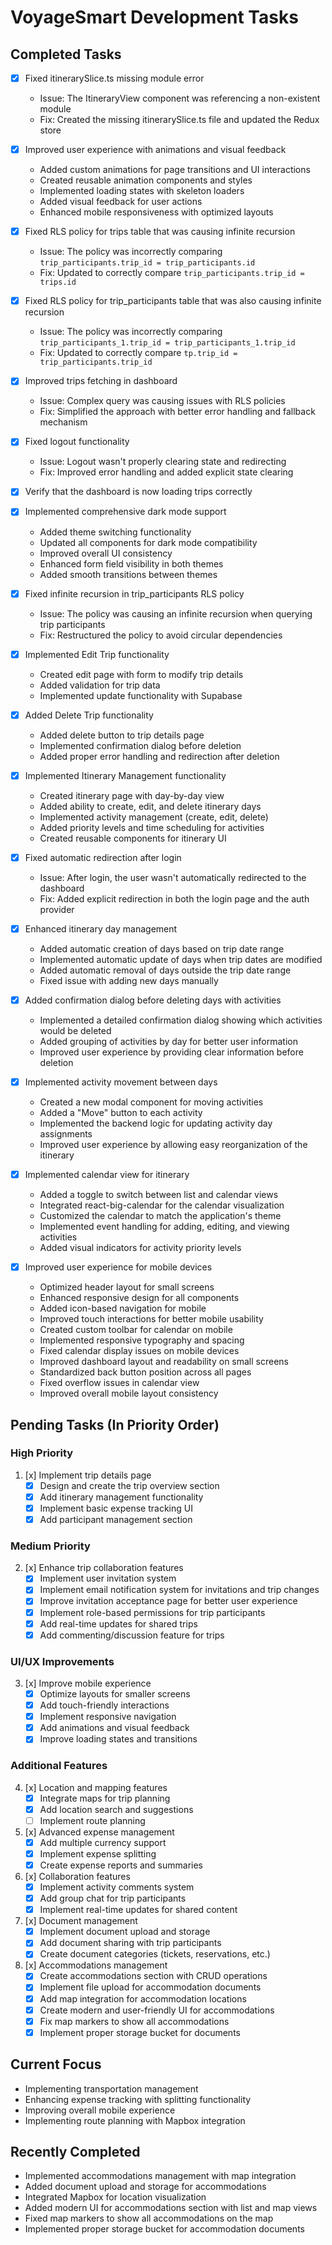 # VoyageSmart Development Tasks

## Completed Tasks

- [x] Fixed itinerarySlice.ts missing module error
  - Issue: The ItineraryView component was referencing a non-existent module
  - Fix: Created the missing itinerarySlice.ts file and updated the Redux store
- [x] Improved user experience with animations and visual feedback
  - Added custom animations for page transitions and UI interactions
  - Created reusable animation components and styles
  - Implemented loading states with skeleton loaders
  - Added visual feedback for user actions
  - Enhanced mobile responsiveness with optimized layouts

- [x] Fixed RLS policy for trips table that was causing infinite recursion
  - Issue: The policy was incorrectly comparing `trip_participants.trip_id = trip_participants.id`
  - Fix: Updated to correctly compare `trip_participants.trip_id = trips.id`
- [x] Fixed RLS policy for trip_participants table that was also causing infinite recursion
  - Issue: The policy was incorrectly comparing `trip_participants_1.trip_id = trip_participants_1.trip_id`
  - Fix: Updated to correctly compare `tp.trip_id = trip_participants.trip_id`
- [x] Improved trips fetching in dashboard
  - Issue: Complex query was causing issues with RLS policies
  - Fix: Simplified the approach with better error handling and fallback mechanism
- [x] Fixed logout functionality
  - Issue: Logout wasn't properly clearing state and redirecting
  - Fix: Improved error handling and added explicit state clearing
- [x] Verify that the dashboard is now loading trips correctly
- [x] Implemented comprehensive dark mode support
  - Added theme switching functionality
  - Updated all components for dark mode compatibility
  - Improved overall UI consistency
  - Enhanced form field visibility in both themes
  - Added smooth transitions between themes
- [x] Fixed infinite recursion in trip_participants RLS policy
  - Issue: The policy was causing an infinite recursion when querying trip participants
  - Fix: Restructured the policy to avoid circular dependencies
- [x] Implemented Edit Trip functionality
  - Created edit page with form to modify trip details
  - Added validation for trip data
  - Implemented update functionality with Supabase
- [x] Added Delete Trip functionality
  - Added delete button to trip details page
  - Implemented confirmation dialog before deletion
  - Added proper error handling and redirection after deletion
- [x] Implemented Itinerary Management functionality
  - Created itinerary page with day-by-day view
  - Added ability to create, edit, and delete itinerary days
  - Implemented activity management (create, edit, delete)
  - Added priority levels and time scheduling for activities
  - Created reusable components for itinerary UI
- [x] Fixed automatic redirection after login
  - Issue: After login, the user wasn't automatically redirected to the dashboard
  - Fix: Added explicit redirection in both the login page and the auth provider
- [x] Enhanced itinerary day management
  - Added automatic creation of days based on trip date range
  - Implemented automatic update of days when trip dates are modified
  - Added automatic removal of days outside the trip date range
  - Fixed issue with adding new days manually
- [x] Added confirmation dialog before deleting days with activities
  - Implemented a detailed confirmation dialog showing which activities would be deleted
  - Added grouping of activities by day for better user information
  - Improved user experience by providing clear information before deletion
- [x] Implemented activity movement between days
  - Created a new modal component for moving activities
  - Added a "Move" button to each activity
  - Implemented the backend logic for updating activity day assignments
  - Improved user experience by allowing easy reorganization of the itinerary
- [x] Implemented calendar view for itinerary
  - Added a toggle to switch between list and calendar views
  - Integrated react-big-calendar for the calendar visualization
  - Customized the calendar to match the application's theme
  - Implemented event handling for adding, editing, and viewing activities
  - Added visual indicators for activity priority levels
- [x] Improved user experience for mobile devices
  - Optimized header layout for small screens
  - Enhanced responsive design for all components
  - Added icon-based navigation for mobile
  - Improved touch interactions for better mobile usability
  - Created custom toolbar for calendar on mobile
  - Implemented responsive typography and spacing
  - Fixed calendar display issues on mobile devices
  - Improved dashboard layout and readability on small screens
  - Standardized back button position across all pages
  - Fixed overflow issues in calendar view
  - Improved overall mobile layout consistency

## Pending Tasks (In Priority Order)

### High Priority
1. [x] Implement trip details page
   - [x] Design and create the trip overview section
   - [x] Add itinerary management functionality
   - [x] Implement basic expense tracking UI
   - [x] Add participant management section

### Medium Priority
2. [x] Enhance trip collaboration features
   - [x] Implement user invitation system
   - [x] Implement email notification system for invitations and trip changes
   - [x] Improve invitation acceptance page for better user experience
   - [x] Implement role-based permissions for trip participants
   - [x] Add real-time updates for shared trips
   - [x] Add commenting/discussion feature for trips

### UI/UX Improvements
3. [x] Improve mobile experience
   - [x] Optimize layouts for smaller screens
   - [x] Add touch-friendly interactions
   - [x] Implement responsive navigation
   - [x] Add animations and visual feedback
   - [x] Improve loading states and transitions

### Additional Features
4. [x] Location and mapping features
   - [x] Integrate maps for trip planning
   - [x] Add location search and suggestions
   - [ ] Implement route planning
5. [x] Advanced expense management
   - [x] Add multiple currency support
   - [x] Implement expense splitting
   - [x] Create expense reports and summaries
6. [x] Collaboration features
   - [x] Implement activity comments system
   - [x] Add group chat for trip participants
   - [x] Implement real-time updates for shared content
7. [x] Document management
   - [x] Implement document upload and storage
   - [x] Add document sharing with trip participants
   - [x] Create document categories (tickets, reservations, etc.)
8. [x] Accommodations management
   - [x] Create accommodations section with CRUD operations
   - [x] Implement file upload for accommodation documents
   - [x] Add map integration for accommodation locations
   - [x] Create modern and user-friendly UI for accommodations
   - [x] Fix map markers to show all accommodations
   - [x] Implement proper storage bucket for documents

## Current Focus
- Implementing transportation management
- Enhancing expense tracking with splitting functionality
- Improving overall mobile experience
- Implementing route planning with Mapbox integration

## Recently Completed
- Implemented accommodations management with map integration
- Added document upload and storage for accommodations
- Integrated Mapbox for location visualization
- Added modern UI for accommodations section with list and map views
- Fixed map markers to show all accommodations on the map
- Implemented proper storage bucket for accommodation documents
